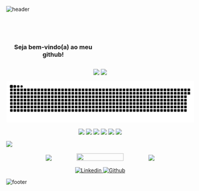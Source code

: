    ![header](https://capsule-render.vercel.app/api?type=waving&color=e77924&height=180&section=header&text=&fontAlignY=40)
   
   <section class="Welcome" >
      <p align="center">
       <h3 style="max-width: 50%" align="center"> <br><br><br> Seja bem-vindo(a) ao meu github! </h3>
       <h2></h2>
      </p>
   </section>
  
   <section class="GithubStats" > 
      <p align="center">
         <img src="https://github-readme-stats.vercel.app/api?username=lrolivera&show_icons=true&theme=dracula&bg_color=333d5c&border_color=e77924&title_color=e77924&icon_color=e77924&border_radius=20&line_height=20&include_all_commits=true&count_private=true">
         <img src="https://github-readme-stats.vercel.app/api/top-langs/?username=lrolivera&layout=compact&theme=dracula&bg_color=333d5c&border_color=e77924&title_color=e77924&icon_color=e77924&border_radius=20">
      </p>
   </section> 
   
   ![Snake animation](https://github.com/lrolivera/lrolivera/blob/output/github-contribution-grid-snake.svg)
  
  <section class="MundoMario">
     <p align="center">
        <img src="https://media.giphy.com/media/K7o9FdCoDnwEo/giphy.gif" width=15%  >  
        <img src="https://media.giphy.com/media/K7o9FdCoDnwEo/giphy.gif" width=15%  > 
        <img src="https://media.giphy.com/media/K7o9FdCoDnwEo/giphy.gif" width=15%  > 
        <img src="https://media.giphy.com/media/K7o9FdCoDnwEo/giphy.gif" width=15%  > 
        <img src="https://media.giphy.com/media/K7o9FdCoDnwEo/giphy.gif" width=15%  > 
        <img src="https://media.giphy.com/media/K7o9FdCoDnwEo/giphy.gif" width=15%  > 
     </p>  
     <p >
        <img src="https://media.giphy.com/media/xSVQgqlSTMXYs/giphy.gif" width=6% >
     </p>                                                                  
      <p align="center">
         <img src="https://media.giphy.com/media/oGb5zFRuwGoc8/giphy.gif" width=13% >   
         <img src="https://media.giphy.com/media/Zx5002aD4bsRAhjRJo/giphy.gif" width="50%" height="20px" >
         <img src="https://media.giphy.com/media/f8VrfNjFgWB37CZ1dl/giphy.gif" width=15%> 
      </p>       
  </section>                                                                
   
                                                                      
  <section class="RedeSociais">                                                                         
     <p align="center">               
         <a href="https://www.linkedin.com/in/lrolivera/" >
            <img src="https://img.shields.io/static/v1?label=&logo=linkedin&message=Linkedln&color=e77924" alt="Linkedin">
         </a>
         <a href="https://github.com/lrolivera" >
            <img src="https://img.shields.io/static/v1?label=&logo=github&message=Github&color=e77924" alt="Github">
         </a>
      </p>
   </section>    
 
   ![footer](https://capsule-render.vercel.app/api?type=waving&color=333d5c&height=190&section=footer&text=&fontSize=10)
